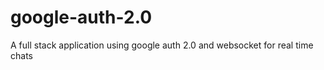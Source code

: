 # google-auth-2.0
A full stack application using google auth 2.0 and websocket for real time chats 
